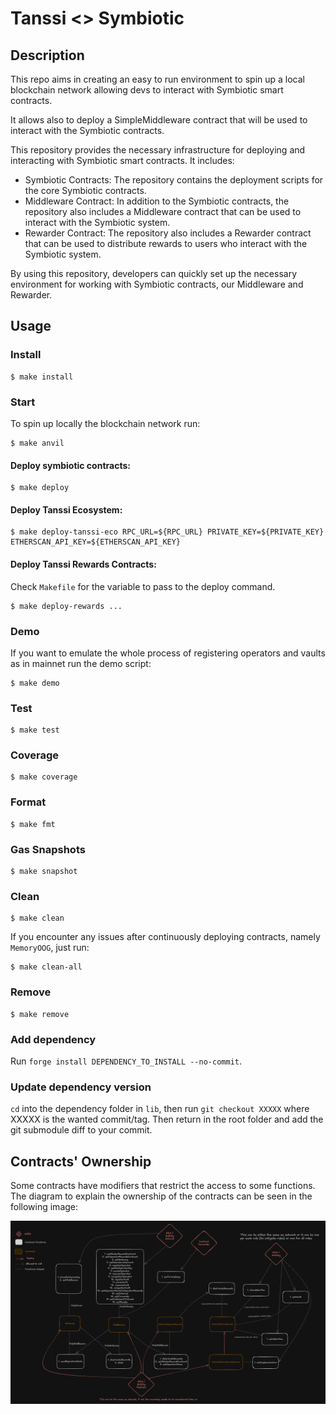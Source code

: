 # Tanssi <> Symbiotic

## Description

This repo aims in creating an easy to run environment to spin up a local blockchain network allowing devs to interact with Symbiotic smart contracts.

It allows also to deploy a SimpleMiddleware contract that will be used to interact with the Symbiotic contracts.

This repository provides the necessary infrastructure for deploying and interacting with Symbiotic smart contracts. It includes:

- Symbiotic Contracts: The repository contains the deployment scripts for the core Symbiotic contracts.
- Middleware Contract: In addition to the Symbiotic contracts, the repository also includes a Middleware contract that can be used to interact with the Symbiotic system.
- Rewarder Contract: The repository also includes a Rewarder contract that can be used to distribute rewards to users who interact with the Symbiotic system.

By using this repository, developers can quickly set up the necessary environment for working with Symbiotic contracts, our Middleware and Rewarder.

## Usage

### Install

```shell
$ make install
```

### Start

To spin up locally the blockchain network run:

```shell
$ make anvil
```

#### Deploy symbiotic contracts:

```shell
$ make deploy
```

#### Deploy Tanssi Ecosystem:

```shell
$ make deploy-tanssi-eco RPC_URL=${RPC_URL} PRIVATE_KEY=${PRIVATE_KEY}  ETHERSCAN_API_KEY=${ETHERSCAN_API_KEY}
```

#### Deploy Tanssi Rewards Contracts:

Check `Makefile` for the variable to pass to the deploy command.

```shell
$ make deploy-rewards ...
```

### Demo

If you want to emulate the whole process of registering operators and vaults as in mainnet run the demo script:

```shell
$ make demo
```

### Test

```shell
$ make test
```

### Coverage

```shell
$ make coverage
```

### Format

```shell
$ make fmt
```

### Gas Snapshots

```shell
$ make snapshot
```

### Clean

```shell
$ make clean
```

If you encounter any issues after continuously deploying contracts, namely `MemoryOOG`, just run:

```shell
$ make clean-all
```

### Remove

```shell
$ make remove
```

### Add dependency

Run `forge install DEPENDENCY_TO_INSTALL --no-commit`.

### Update dependency version

`cd` into the dependency folder in `lib`, then run `git checkout XXXXX` where XXXXX is the wanted
commit/tag. Then return in the root folder and add the git submodule diff to your commit.

## Contracts' Ownership

Some contracts have modifiers that restrict the access to some functions. The diagram to explain the ownership of the contracts can be seen in the following image:

![Ownership](./ownership.png)

